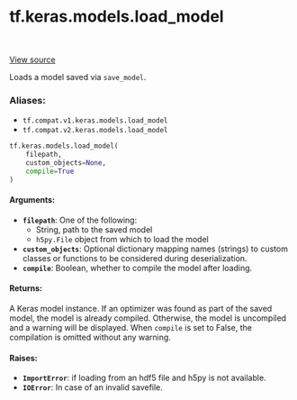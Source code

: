<div itemscope itemtype="http://developers.google.com/ReferenceObject">
<meta itemprop="name" content="tf.keras.models.load_model" />
<meta itemprop="path" content="Stable" />
</div>

# tf.keras.models.load_model

<!-- Insert buttons -->

<table class="tfo-notebook-buttons tfo-api" align="left">
</table>

<a target="_blank" href="/code/stable/tensorflow/python/keras/saving/save.py">View source</a>



<!-- Start diff -->
Loads a model saved via `save_model`.

### Aliases:

* `tf.compat.v1.keras.models.load_model`
* `tf.compat.v2.keras.models.load_model`


``` python
tf.keras.models.load_model(
    filepath,
    custom_objects=None,
    compile=True
)
```



<!-- Placeholder for "Used in" -->


#### Arguments:


* <b>`filepath`</b>: One of the following:
    - String, path to the saved model
    - `h5py.File` object from which to load the model
* <b>`custom_objects`</b>: Optional dictionary mapping names
    (strings) to custom classes or functions to be
    considered during deserialization.
* <b>`compile`</b>: Boolean, whether to compile the model
    after loading.


#### Returns:

A Keras model instance. If an optimizer was found
as part of the saved model, the model is already
compiled. Otherwise, the model is uncompiled and
a warning will be displayed. When `compile` is set
to False, the compilation is omitted without any
warning.



#### Raises:


* <b>`ImportError`</b>: if loading from an hdf5 file and h5py is not available.
* <b>`IOError`</b>: In case of an invalid savefile.